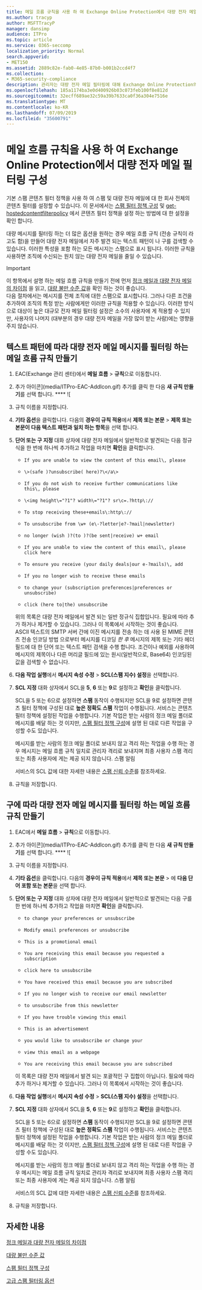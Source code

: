 ```yaml
---
title: 메일 흐름 규칙을 사용 하 여 Exchange Online Protection에서 대량 전자 메일 필터링 구성
ms.author: tracyp
author: MSFTTracyP
manager: dansimp
audience: ITPro
ms.topic: article
ms.service: O365-seccomp
localization_priority: Normal
search.appverid:
- MET150
ms.assetid: 2889c82e-fab0-4e85-87b0-b001b2ccd4f7
ms.collection:
- M365-security-compliance
description: 관리자는 대량 전자 메일 필터링에 대해 Exchange Online Protection의 메일 흐름 규칙을 사용 하는 방법에 대해 알아봅니다.
ms.openlocfilehash: 185a1174ba3e0d400926b03c073feb100f8e812d
ms.sourcegitcommit: 32ecff689ae32c59a39b7633ca0f36a304e7516e
ms.translationtype: MT
ms.contentlocale: ko-KR
ms.lasthandoff: 07/09/2019
ms.locfileid: "35600791"
---
```

# <a name="use-mail-flow-rules-to-configure-bulk-email-filtering-in-exchange-online-protection"></a>메일 흐름 규칙을 사용 하 여 Exchange Online Protection에서 대량 전자 메일 필터링 구성

기본 스팸 콘텐츠 필터 정책을 사용 하 여 스팸 및 대량 전자 메일에 대 한 회사 전체의 콘텐츠 필터를 설정할 수 있습니다. 이 문서에서는 [스팸 필터 정책 구성](configure-your-spam-filter-policies.md) 및 [get-hostedcontentfilterpolicy](https://docs.microsoft.com/powershell/module/exchange/antispam-antimalware/Set-HostedContentFilterPolicy?view=exchange-ps) 에서 콘텐츠 필터 정책을 설정 하는 방법에 대 한 설정을 확인 합니다. 
  
대량 메시지를 필터링 하는 더 많은 옵션을 원하는 경우 메일 흐름 규칙 (전송 규칙이 라고도 함)을 만들어 대량 전자 메일에서 자주 발견 되는 텍스트 패턴이 나 구를 검색할 수 있습니다. 이러한 특성을 포함 하는 모든 메시지는 스팸으로 표시 됩니다. 이러한 규칙을 사용하면 조직에 수신되는 원치 않는 대량 전자 메일을 줄일 수 있습니다.

> [!IMPORTANT]
> 이 항목에서 설명 하는 메일 흐름 규칙을 만들기 전에 먼저 [정크 메일과 대량 전자 메일의 차이점](what-s-the-difference-between-junk-email-and-bulk-email.md) 을 읽고, [대량 불만 수준 값](bulk-complaint-level-values.md)을 확인 하는 것이 좋습니다.<br> 다음 절차에서는 메시지를 전체 조직에 대한 스팸으로 표시합니다. 그러나 다른 조건을 추가하여 조직의 특정 받는 사람에게만 이러한 규칙을 적용할 수 있습니다. 이러한 방식으로 대상이 높은 대규모 전자 메일 필터링 설정은 소수의 사용자에 게 적용할 수 있지만, 사용자의 나머지 (대부분의 경우 대량 전자 메일을 가장 많이 받는 사람)에는 영향을 주지 않습니다. 
  
## <a name="create-a-mail-flow-rule-to-filter-bulk-email-messages-based-on-text-patterns"></a>텍스트 패턴에 따라 대량 전자 메일 메시지를 필터링 하는 메일 흐름 규칙 만들기

1. EAC(Exchange 관리 센터)에서 **메일 흐름** \> **규칙**으로 이동합니다.
    
2. 추가 아이콘](media/ITPro-EAC-AddIcon.gif) 추가를 클릭 한 다음 **새 규칙 만들기**를 선택 합니다. **** ![
    
3. 규칙 이름을 지정합니다.
    
4. **기타 옵션**을 클릭합니다. 다음의 **경우이 규칙 적용**에서 **제목 또는 본문** \> **제목 또는 본문이 다음 텍스트 패턴과 일치 하는 항목**을 선택 합니다.
    
5. **단어 또는 구 지정** 대화 상자에 대량 전자 메일에서 일반적으로 발견되는 다음 정규식을 한 번에 하나씩 추가하고 작업을 마치면 **확인**을 클릭합니다. 
    
   - `If you are unable to view the content of this email\, please`
    
   - `\>(safe )?unsubscribe( here)?\</a\>`
    
   - `If you do not wish to receive further communications like this\, please`
    
   - `\<img height\="?1"? width\="?1"? sr\c=.?http\://`
    
   - `To stop receiving these+emails\:http\://`
    
   - `To unsubscribe from \w+ (e\-?letter|e?-?mail|newsletter)`
    
   - `no longer (wish )?(to )?(be sent|receive) w+ email`
    
   - `If you are unable to view the content of this email\, please click here`
    
   - `To ensure you receive (your daily deals|our e-?mails)\, add`
    
   - `If you no longer wish to receive these emails`
    
   - `to change your (subscription preferences|preferences or unsubscribe)`
    
   - `click (here to|the) unsubscribe`
    
   위의 목록은 대량 전자 메일에서 발견 되는 일반 정규식 집합입니다. 필요에 따라 추가 하거나 제거할 수 있습니다. 그러나 이 목록에서 시작하는 것이 좋습니다.<br>ASCII 텍스트의 SMTP 서버 간에 이진 메시지를 전송 하는 데 사용 된 MIME 콘텐츠 전송 인코딩 방법 으로부터 메시지를 디코딩 *한 후* 메시지의 제목 또는 기타 헤더 필드에 대 한 단어 또는 텍스트 패턴 검색을 수행 합니다. 조건이나 예외를 사용하여 메시지의 제목이나 다른 머리글 필드에 있는 원시(일반적으로, Base64) 인코딩된 값을 검색할 수 없습니다. 
    
6. **다음 작업 실행**에서 **메시지 속성 수정** \> **SCL(스팸 지수) 설정**을 선택합니다.
    
7. **SCL 지정** 대화 상자에서 SCL을 **5**, **6** 또는 **9**로 설정하고 **확인**을 클릭합니다.
    
   SCL을 5 또는 6으로 설정하면 **스팸** 동작이 수행되지만 SCL을 9로 설정하면 콘텐츠 필터 정책에 구성된 대로 **높은 정확도 스팸** 작업이 수행됩니다. 서비스는 콘텐츠 필터 정책에 설정된 작업을 수행합니다. 기본 작업은 받는 사람의 정크 메일 폴더로 메시지를 배달 하는 것 이지만, [스팸 필터 정책 구성](configure-your-spam-filter-policies.md)에 설명 된 대로 다른 작업을 구성할 수도 있습니다.
    
   메시지를 받는 사람의 정크 메일 폴더로 보내지 않고 격리 하는 작업을 수행 하는 경우 메시지는 메일 흐름 규칙 일치로 관리자 격리로 보내지며 최종 사용자 스팸 격리 또는 최종 사용자에 게는 제공 되지 않습니다. 스팸 알림 
  
   서비스의 SCL 값에 대한 자세한 내용은 [스팸 신뢰 수준](spam-confidence-levels.md)를 참조하세요.
    
8. 규칙을 저장합니다.
    
## <a name="create-a-mail-flow-rule-to-filter-bulk-email-messages-based-on-phrases"></a>구에 따라 대량 전자 메일 메시지를 필터링 하는 메일 흐름 규칙 만들기

1. EAC에서 **메일 흐름** \> **규칙**으로 이동합니다.
    
2. 추가 아이콘](media/ITPro-EAC-AddIcon.gif) 추가를 클릭 한 다음 **새 규칙 만들기**를 선택 합니다. **** ![
    
3. 규칙 이름을 지정합니다.
    
4. **기타 옵션**을 클릭합니다. 다음의 **경우이 규칙 적용**에서 **제목 또는 본문** \> 에 **다음 단어 포함 또는 본문**을 선택 합니다.
    
5. **단어 또는 구 지정** 대화 상자에 대량 전자 메일에서 일반적으로 발견되는 다음 구를 한 번에 하나씩 추가하고 작업을 마치면 **확인**을 클릭합니다. 
    
   - `to change your preferences or unsubscribe`
    
   - `Modify email preferences or unsubscribe`
    
   - `This is a promotional email`
    
   - `You are receiving this email because you requested a subscription`
    
   - `click here to unsubscribe`
    
   - `You have received this email because you are subscribed`
    
   - `If you no longer wish to receive our email newsletter`
    
   - `to unsubscribe from this newsletter`
    
   - `If you have trouble viewing this email`
    
   - `This is an advertisement`
    
   - `you would like to unsubscribe or change your`
    
   - `view this email as a webpage`
    
   - `You are receiving this email because you are subscribed`
    
   이 목록은 대량 전자 메일에서 발견 되는 포괄적인 구 집합이 아닙니다. 필요에 따라 추가 하거나 제거할 수 있습니다. 그러나 이 목록에서 시작하는 것이 좋습니다.
    
6. **다음 작업 실행**에서 **메시지 속성 수정** \> **SCL(스팸 지수) 설정**을 선택합니다.
    
7. **SCL 지정** 대화 상자에서 SCL을 **5**, **6** 또는 **9**로 설정하고 **확인**을 클릭합니다.
    
   SCL을 5 또는 6으로 설정하면 **스팸** 동작이 수행되지만 SCL을 9로 설정하면 콘텐츠 필터 정책에 구성된 대로 **높은 정확도 스팸** 작업이 수행됩니다. 서비스는 콘텐츠 필터 정책에 설정된 작업을 수행합니다. 기본 작업은 받는 사람의 정크 메일 폴더로 메시지를 배달 하는 것 이지만, [스팸 필터 정책 구성](configure-your-spam-filter-policies.md)에 설명 된 대로 다른 작업을 구성할 수도 있습니다.
    
   메시지를 받는 사람의 정크 메일 폴더로 보내지 않고 격리 하는 작업을 수행 하는 경우 메시지는 메일 흐름 규칙 일치로 관리자 격리로 보내지며 최종 사용자 스팸 격리 또는 최종 사용자에 게는 제공 되지 않습니다. 스팸 알림 
  
   서비스의 SCL 값에 대한 자세한 내용은 [스팸 신뢰 수준](spam-confidence-levels.md)를 참조하세요.

8. 규칙을 저장합니다.

## <a name="for-more-information"></a>자세한 내용

[정크 메일과 대량 전자 메일의 차이점](what-s-the-difference-between-junk-email-and-bulk-email.md)

[대량 불만 수준 값](bulk-complaint-level-values.md)

[스팸 필터 정책 구성](configure-your-spam-filter-policies.md)

[고급 스팸 필터링 옵션](advanced-spam-filtering-asf-options.md)
